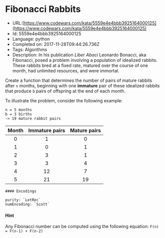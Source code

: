 # Fibonacci Rabbits

 - URL:[https://www.codewars.com/kata/5559e4e4bbb3925164000125](https://www.codewars.com/kata/5559e4e4bbb3925164000125)
 - Id: 5559e4e4bbb3925164000125
 - Language: python
 - Completed on: 2017-11-28T09:44:26.736Z
 - Tags: Algorithms
 - Description:
In his publication *Liber Abaci* Leonardo Bonacci, aka Fibonacci, posed a problem involving a population of idealized rabbits. These rabbits bred at a fixed rate, matured over the course of one month, had unlimited resources, and were immortal.

Create a function that determines the number of pairs of mature rabbits after `n` months, beginning with one **immature** pair of these idealized rabbits that produce `b` pairs of offspring at the end of each month.

To illustrate the problem, consider the following example:

    n = 5 months
    b = 3 births
    -> 19 mature rabbit pairs

Month|Immature pairs|Mature pairs  
:---:|:------------:|:----------:  
  0  |       1      |     0  
  1  |       0      |     1  
  2  |       3      |     1  
  3  |       3      |     4  
  4  |      12      |     7  
  5  |      21      |    19  

~~~if:lambdacalc
#### Encodings

purity: `LetRec`  
numEncoding: `Scott`  
~~~

#### Hint

Any Fibonacci number can be computed using the following equation: `F(n) = F(n-1) + F(n-2)`


